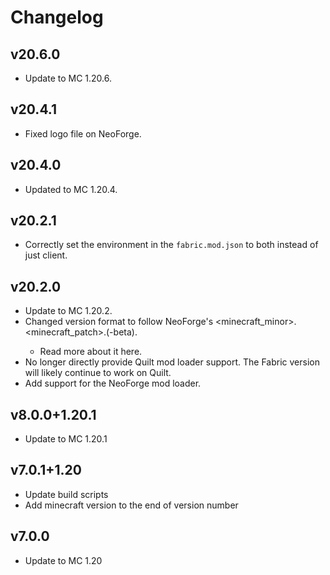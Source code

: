 # Changelog
## v20.6.0
- Update to MC 1.20.6.

## v20.4.1
- Fixed logo file on NeoForge.

## v20.4.0
- Updated to MC 1.20.4.

## v20.2.1
- Correctly set the environment in the `fabric.mod.json` to both instead of just client.

## v20.2.0
- Update to MC 1.20.2.
- Changed version format to follow NeoForge's <minecraft_minor>.<minecraft_patch>.<number>(-beta).
    - Read more about it here.
- No longer directly provide Quilt mod loader support. The Fabric version will likely continue to work on Quilt.
- Add support for the NeoForge mod loader.

## v8.0.0+1.20.1
- Update to MC 1.20.1

## v7.0.1+1.20
- Update build scripts
- Add minecraft version to the end of version number

## v7.0.0
- Update to MC 1.20
